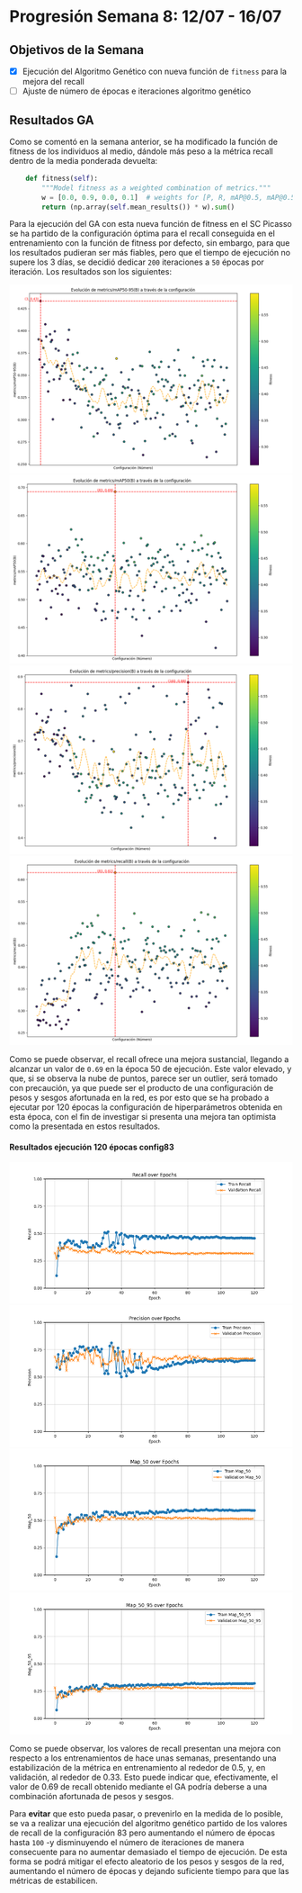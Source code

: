 # Progresión Semana 8: 12/07 - 16/07

## Objetivos de la Semana

- [X] Ejecución del Algoritmo Genético con nueva función de `fitness` para la mejora del recall
- [ ] Ajuste de número de épocas e iteraciones algoritmo genético

## Resultados GA

Como se comentó en la semana anterior, se ha modificado la función de fitness de los individuos al medio, dándole más peso a la métrica recall dentro de la media ponderada devuelta:

```python
    def fitness(self):
        """Model fitness as a weighted combination of metrics."""
        w = [0.0, 0.9, 0.0, 0.1]  # weights for [P, R, mAP@0.5, mAP@0.5:0.95]
        return (np.array(self.mean_results()) * w).sum()
```

Para la ejecución del GA con esta nueva función de fitness en el SC Picasso se ha partido de la configuración óptima para el recall conseguida en el entrenamiento con la función de fitness por defecto, sin embargo, para que los resultados pudieran ser más fiables, pero que el tiempo de ejecución no supere los 3 días, se decidió dedicar `200` iteraciones a `50` épocas por iteración. Los resultados son los siguientes:

![data1](../data/results/week8/GA_Recall_config/detect/tune/mAP50-95_evolution.png)
![data2](../data/results/week8/GA_Recall_config/detect/tune/mAP50_evolution.png)
![data3](../data/results/week8/GA_Recall_config/detect/tune/precision_evolution.png)
![data4](../data/results/week8/GA_Recall_config/detect/tune/recall_evolution.png)

Como se puede observar, el recall ofrece una mejora sustancial, llegando a alcanzar un valor de `0.69` en la época 50 de ejecución. Este valor elevado, y que, si se observa la nube de puntos, parece ser un outlier, será tomado con precaución, ya que puede ser el producto de una configuración de pesos y sesgos afortunada en la red, es por esto que se ha probado a ejecutar por 120 épocas la configuración de hiperparámetros obtenida en esta época, con el fin de investigar si presenta una mejora tan optimista como la presentada en estos resultados. 

#### Resultados ejecución 120 épocas config83

![data5](../data/results/week8/GA_Recall_config/Recall_config_GA/recall_comparison.png)
![data5](../data/results/week8/GA_Recall_config/Recall_config_GA/precision_comparison.png)
![data5](../data/results/week8/GA_Recall_config/Recall_config_GA/map_50_comparison.png)
![data5](../data/results/week8/GA_Recall_config/Recall_config_GA/map_50_95_comparison.png)

Como se puede observar, los valores de recall presentan una mejora con respecto a los entrenamientos de hace unas semanas, presentando una estabilización de la métrica en entrenamiento al rededor de 0.5, y, en validación, al rededor de 0.33. Esto puede indicar que, efectivamente, el valor de 0.69 de recall obtenido mediante el GA podría deberse a una combinación afortunada de pesos y sesgos.

Para **evitar** que esto pueda pasar, o prevenirlo en la medida de lo posible, se va a realizar una ejecución del algoritmo genético partido de los valores de recall de la configuración 83 pero aumentando el número de épocas hasta `100` -y disminuyendo el número de iteraciones de manera consecuente para no aumentar demasiado el tiempo de ejecución. De esta forma se podrá mitigar el efecto aleatorio de los pesos y sesgos de la red, aumentando el número de épocas y dejando suficiente tiempo para que las métricas de estabilicen.  
